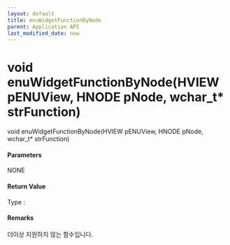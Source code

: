 ```yaml
---
layout: default
title: enuWidgetFunctionByNode
parent: Application API
last_modified_date: now
---
```

# void enuWidgetFunctionByNode\(HVIEW pENUView, HNODE pNode, wchar\_t\* strFunction\)

void enuWidgetFunctionByNode\(HVIEW pENUView, HNODE pNode, wchar\_t\* strFunction\)

#### Parameters

NONE

#### Return Value

Type :

#### Remarks

더이상 지원하지 않는 함수입니다.



